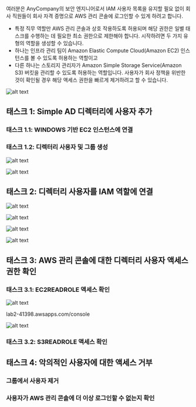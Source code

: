 여러분은 AnyCompany의 보안 엔지니어로서 IAM 사용자 목록을 유지할 필요 없이 회사 직원들이 회사 자격 증명으로 AWS 관리 콘솔에 로그인할 수 있게 하려고 합니다. 
* 특정 직무 역할만 AWS 관리 콘솔과 상호 작용하도록 허용되며 해당 권한은 일별 태스크를 수행하는 데 필요한 최소 권한으로 제한해야 합니다. 
시작하려면 두 가지 유형의 역할을 생성할 수 있습니다. 
* 하나는 인프라 관리 팀이 Amazon Elastic Compute Cloud(Amazon EC2) 인스턴스를 볼 수 있도록 허용하는 역할이고 
* 다른 하나는 스토리지 관리자가 Amazon Simple Storage Service(Amazon S3) 버킷을 관리할 수 있도록 허용하는 역할입니다. 
사용자가 회사 정책을 위반한 것이 확인될 경우 해당 액세스 권한을 빠르게 제거하려고 할 수 있습니다.

![alt text](image.png)


## 태스크 1: Simple AD 디렉터리에 사용자 추가

### 태스크 1.1: WINDOWS 기반 EC2 인스턴스에 연결

### 태스크 1.2: 디렉터리 사용자 및 그룹 생성
![alt text](image-1.png)

![alt text](image-2.png)


## 태스크 2: 디렉터리 사용자를 IAM 역할에 연결
![alt text](image-3.png)

![alt text](image-8.png)

![alt text](image-4.png)

![alt text](image-5.png)


## 태스크 3: AWS 관리 콘솔에 대한 디렉터리 사용자 액세스 권한 확인

### 태스크 3.1: EC2READROLE 액세스 확인

![alt text](image-6.png)

lab2-41398.awsapps.com/console

![alt text](image-7.png)



### 태스크 3.2: S3READROLE 액세스 확인



## 태스크 4: 악의적인 사용자에 대한 액세스 거부


### 그룹에서 사용자 제거

### 사용자가 AWS 관리 콘솔에 더 이상 로그인할 수 없는지 확인